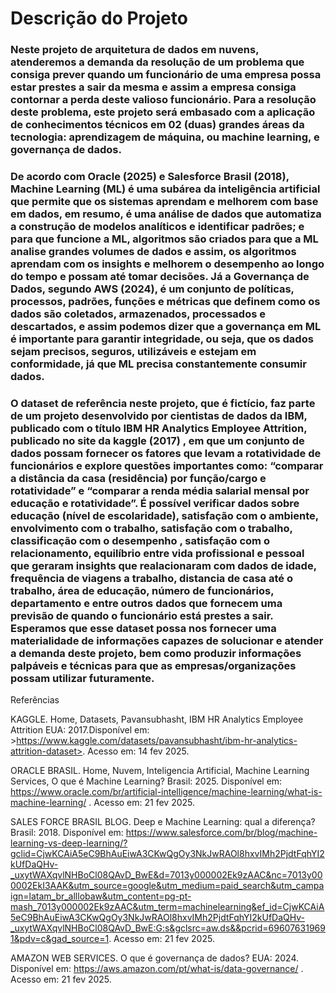 # **Descrição do Projeto**
### Neste projeto de arquitetura de dados em nuvens, atenderemos a demanda da resolução de um problema que consiga prever quando um funcionário de uma empresa possa estar prestes a sair da mesma e assim a empresa consiga contornar a perda deste valioso funcionário. Para a resolução deste problema, este projeto será embasado com a aplicação de conhecimentos técnicos em 02 (duas) grandes áreas da tecnologia: aprendizagem de máquina, ou machine learning, e governança de dados.
### De acordo com Oracle (2025) e Salesforce Brasil (2018), Machine Learning (ML) é uma subárea da inteligência artificial que permite que os sistemas aprendam e melhorem com base em dados, em resumo, é uma análise de dados que automatiza a construção de modelos analíticos e identificar padrões; e para que funcione a ML, algoritmos são criados para que a ML analise grandes volumes de dados e assim, os algoritmos aprendam com os insights e melhorem o desempenho ao longo do tempo e possam até tomar decisões. Já a Governança de Dados, segundo AWS (2024), é um conjunto de políticas, processos, padrões, funções e métricas que definem como os dados são coletados, armazenados, processados e descartados, e assim podemos dizer que a governança em ML é importante para garantir integridade, ou seja, que os dados sejam precisos, seguros, utilizáveis e estejam em conformidade, já que ML precisa constantemente consumir dados.
### O dataset de referência neste projeto, que é fictício, faz parte de um projeto desenvolvido por cientistas de dados da IBM, publicado com o título IBM HR Analytics Employee  Attrition, publicado no site da kaggle (2017) , em que um conjunto de dados possam fornecer os fatores que levam a rotatividade de funcionários e explore questões importantes como: “comparar a distância da casa (residência) por função/cargo e rotatividade” e “comparar a renda média salarial mensal por educação e rotatividade”. É possível verificar dados sobre educação (nível de escolaridade), satisfação com o ambiente, envolvimento com o trabalho, satisfação com o trabalho, classificação com o desempenho , satisfação com o relacionamento, equilíbrio entre vida profissional e pessoal que geraram insights que realacionaram com dados de  idade, frequência de viagens a trabalho, distancia de casa até o trabalho, área de educação, número de funcionários, departamento e entre outros dados que fornecem uma previsão de quando o funcionário está prestes a sair. Esperamos que esse dataset possa nos fornecer uma materialidade de informações capazes de solucionar e atender a demanda deste projeto, bem como produzir informações palpáveis e técnicas para que as empresas/organizações possam utilizar futuramente.



Referências

KAGGLE. Home, Datasets, Pavansubhasht, IBM HR Analytics Employee  Attrition EUA: 2017.Disponível em: >https://www.kaggle.com/datasets/pavansubhasht/ibm-hr-analytics-attrition-dataset>. Acesso em: 14 fev 2025.

ORACLE BRASIL. Home, Nuvem, Inteligencia Artificial, Machine Learning Services, O que é Machine Learning? Brasil: 2025. Disponível em: <https://www.oracle.com/br/artificial-intelligence/machine-learning/what-is-machine-learning/> . Acesso em: 21 fev 2025.

SALES FORCE BRASIL BLOG. Deep e Machine Learning: qual a diferença? Brasil: 2018. Disponível em: <https://www.salesforce.com/br/blog/machine-learning-vs-deep-learning/?gclid=CjwKCAiA5eC9BhAuEiwA3CKwQgOy3NkJwRAOl8hxvIMh2PjdtFqhYI2kUfDaQHv-_uxytWAXqvlNHBoCl08QAvD_BwE&d=7013y000002Ek9zAAC&nc=7013y000002EkI3AAK&utm_source=google&utm_medium=paid_search&utm_campaign=latam_br_alllobaw&utm_content=pg-pt-mash_7013y000002Ek9zAAC&utm_term=machinelearning&ef_id=CjwKCAiA5eC9BhAuEiwA3CKwQgOy3NkJwRAOl8hxvIMh2PjdtFqhYI2kUfDaQHv-_uxytWAXqvlNHBoCl08QAvD_BwE:G:s&gclsrc=aw.ds&&pcrid=696076319691&pdv=c&gad_source=1>. Acesso em: 21 fev 2025.

AMAZON WEB SERVICES. O que é governança de dados? EUA: 2024. Disponível em: <https://aws.amazon.com/pt/what-is/data-governance/> . Acesso em: 21 fev 2025.
